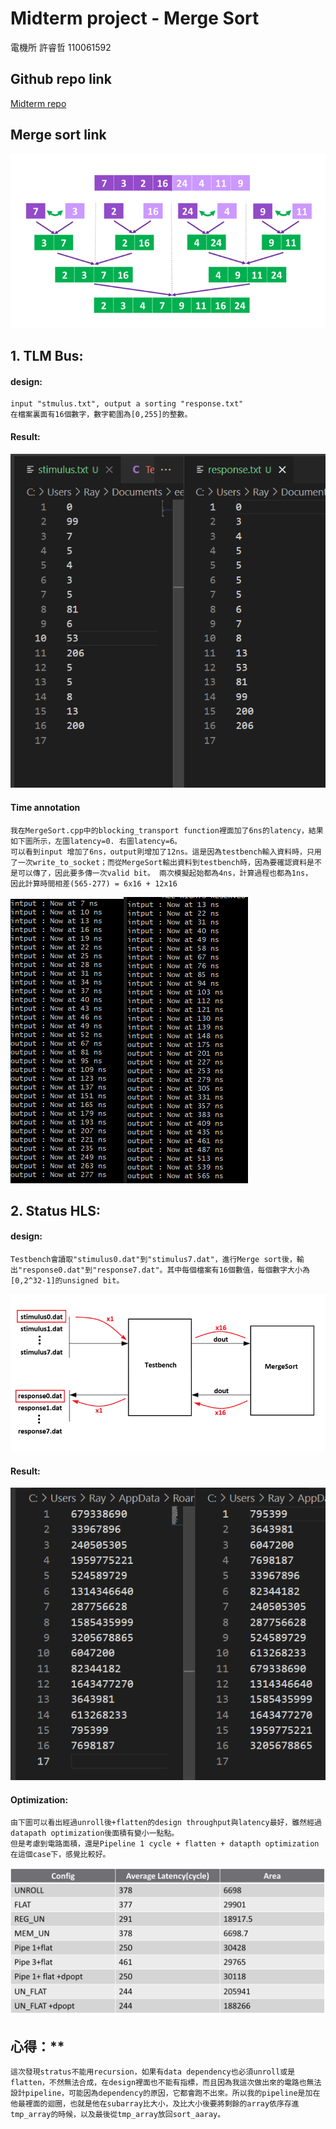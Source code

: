 ﻿# **Midterm project - Merge Sort** 

電機所 許睿哲 110061592

## **Github repo link**
[Midterm repo](https://github.com/ray3210ray3210/ee6470.git)
## **Merge sort link**
![圖片載入錯誤 檔案存在github :ee6470/midterm/image/tlm_time_delay6 ](https://github.com/ray3210ray3210/ee6470/raw/main/midterm/image/mergesort.png)

## **1. TLM Bus:**
#### **design:**
    input "stmulus.txt", output a sorting "response.txt"
    在檔案裏面有16個數字，數字範圍為[0,255]的整數。

#### **Result:**
![圖片載入錯誤 檔案存在github :ee6470/midterm/image/tlm_result ](https://github.com/ray3210ray3210/ee6470/raw/main/midterm/image/tlm_result.PNG)
#### **Time annotation**
    我在MergeSort.cpp中的blocking_transport function裡面加了6ns的latency，結果如下圖所示，左圖latency=0. 右圖latency=6。
    可以看到input 增加了6ns，output則增加了12ns。這是因為testbench輸入資料時，只用了一次write_to_socket；而從MergeSort輸出資料到testbench時，因為要確認資料是不是可以傳了，因此要多傳一次valid bit。 兩次模擬起始都為4ns，計算過程也都為1ns，
    因此計算時間相差(565-277) = 6x16 + 12x16

![圖片載入錯誤 檔案存在github :ee6470/midterm/image/tlm_time_delay0 ](https://github.com/ray3210ray3210/ee6470/raw/main/midterm/image/tlm_time_delay0.PNG)![圖片載入錯誤 檔案存在github :ee6470/midterm/image/tlm_time_delay6 ](https://github.com/ray3210ray3210/ee6470/raw/main/midterm/image/tlm_time_delay6.PNG)

## **2. Status HLS:**
#### **design:**
    Testbench會讀取"stimulus0.dat"到"stimulus7.dat"，進行Merge sort後，輸出"response0.dat"到"response7.dat"。其中每個檔案有16個數值，每個數字大小為[0,2^32-1]的unsigned bit。
![圖片載入錯誤 檔案存在github :ee6470/midterm/image/stratus_design ](https://github.com/ray3210ray3210/ee6470/raw/main/midterm/image/stratus_design.png)


#### **Result:**
![圖片載入錯誤 檔案存在github :ee6470/midterm/image/stratus_result ](https://github.com/ray3210ray3210/ee6470/raw/main/midterm/image/stratus_result.png)

#### **Optimization:**
    由下圖可以看出經過unroll後+flatten的design throughput與latency最好，雖然經過datapath optimization後面積有變小一點點。
    但是考慮到電路面積，還是Pipeline 1 cycle + flatten + datapth optimization在這個case下，感覺比較好。
![圖片載入錯誤 檔案存在github :ee6470/midterm/image/stratus_optimization1 ](https://github.com/ray3210ray3210/ee6470/raw/main/midterm/image/stratus_optimization2.png)


## 心得：**
    這次發現stratus不能用recursion，如果有data dependency也必須unroll或是flatten，不然無法合成，在design裡面也不能有指標，而且因為我這次做出來的電路也無法設計pipeline，可能因為dependency的原因，它都會跑不出來。所以我的pipeline是加在他最裡面的迴圈，也就是他在subarray比大小，及比大小後要將剩餘的array依序存進tmp_array的時候，以及最後從tmp_array放回sort_aaray。
